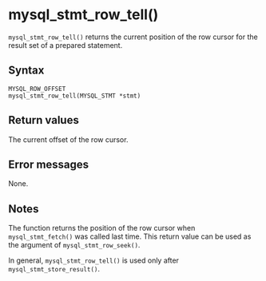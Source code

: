 mysql_stmt_row_tell() 
==========================================

`mysql_stmt_row_tell()` returns the current position of the row cursor for the result set of a prepared statement. 

Syntax 
---------------------------

```unknow
MYSQL_ROW_OFFSET
mysql_stmt_row_tell(MYSQL_STMT *stmt)
```



Return values 
----------------------------------

The current offset of the row cursor.

Error messages 
-----------------------------------

None.

Notes 
--------------------------

The function returns the position of the row cursor when `mysql_stmt_fetch()` was called last time. This return value can be used as the argument of `mysql_stmt_row_seek()`. 

In general, `mysql_stmt_row_tell()` is used only after `mysql_stmt_store_result()`.

